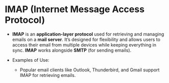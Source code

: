 # IMAP (Internet Message Access Protocol)

- **IMAP** is an **application-layer protocol** used for retrieving and managing emails on a **mail server**. It’s designed for flexibility and allows users to access their email from multiple devices while keeping everything in sync. **IMAP** works alongside **SMTP** (for sending emails).

- Examples of Use:
  - Popular email clients like Outlook, Thunderbird, and Gmail support IMAP for retrieving emails.

